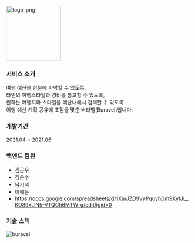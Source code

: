 <img width="149" alt="logo_png" src="https://user-images.githubusercontent.com/62732789/120043719-6c78d000-c047-11eb-9767-1e5df98eeb23.png">

### 서비스 소개
여행 예산을 한눈에 파악할 수 있도록,  
타인의 여행스타일과 경비를 참고할 수 있도록,  
원하는 여행지와 스타일을 예산내에서 검색할 수 있도록  
여행 예산 계획 공유에 초점을 맞춘 버라벨(Buravel)입니다.

### 개발기간
2021.04 ~ 2021.06 

### 백엔드 팀원
- 김근우
- 김은수
- 남기석
- 이예은
- https://docs.google.com/spreadsheets/d/1XmJZD9VyPquyhDm9XyfJL_KO89xLlN5-VTQGh6MTW-g/edit#gid=0
### 기술 스택
![buravel](https://user-images.githubusercontent.com/62732789/120909200-99fbf400-c6ad-11eb-83c4-db96b8ce881a.png)
